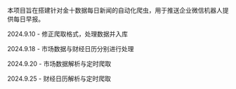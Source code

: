 本项目旨在搭建针对金十数据每日新闻的自动化爬虫，用于推送企业微信机器人提供每日早报。

2024.9.10 - 修正爬取格式，处理数据并入库

2024.9.18 - 市场数据与财经日历分别进行处理

2024.9.20 - 市场数据解析与定时爬取

2024.9.25 - 财经日历解析与定时爬取

